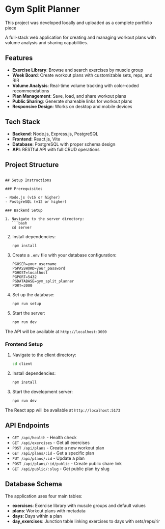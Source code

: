 # Gym Split Planner
This project was developed locally and uploaded as a complete portfolio piece

A full-stack web application for creating and managing workout plans with volume analysis and sharing capabilities.

## Features

- **Exercise Library**: Browse and search exercises by muscle group
- **Week Board**: Create workout plans with customizable sets, reps, and RIR
- **Volume Analysis**: Real-time volume tracking with color-coded recommendations
- **Plan Management**: Save, load, and share workout plans
- **Public Sharing**: Generate shareable links for workout plans
- **Responsive Design**: Works on desktop and mobile devices

## Tech Stack

- **Backend**: Node.js, Express.js, PostgreSQL
- **Frontend**: React.js, Vite
- **Database**: PostgreSQL with proper schema design
- **API**: RESTful API with full CRUD operations

## Project Structure

```

## Setup Instructions

### Prerequisites

- Node.js (v16 or higher)
- PostgreSQL (v12 or higher)

### Backend Setup

1. Navigate to the server directory:
   ```bash
   cd server
   ```

2. Install dependencies:
   ```bash
   npm install
   ```

3. Create a `.env` file with your database configuration:
   ```
   PGUSER=your_username
   PGPASSWORD=your_password
   PGHOST=localhost
   PGPORT=5432
   PGDATABASE=gym_split_planner
   PORT=3000
   ```

4. Set up the database:
   ```bash
   npm run setup
   ```

5. Start the server:
   ```bash
   npm run dev
   ```

The API will be available at `http://localhost:3000`

### Frontend Setup

1. Navigate to the client directory:
   ```bash
   cd client
   ```

2. Install dependencies:
   ```bash
   npm install
   ```

3. Start the development server:
   ```bash
   npm run dev
   ```

The React app will be available at `http://localhost:5173`

## API Endpoints

- `GET /api/health` - Health check
- `GET /api/exercises` - Get all exercises
- `POST /api/plans` - Create a new workout plan
- `GET /api/plans/:id` - Get a specific plan
- `PUT /api/plans/:id` - Update a plan
- `POST /api/plans/:id/public` - Create public share link
- `GET /api/public/:slug` - Get public plan by slug

## Database Schema

The application uses four main tables:

- **exercises**: Exercise library with muscle groups and default values
- **plans**: Workout plans with metadata
- **days**: Days within a plan
- **day_exercises**: Junction table linking exercises to days with sets/reps/rir




